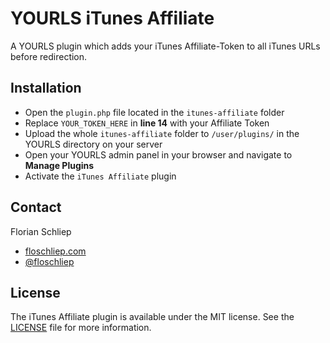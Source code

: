 YOURLS iTunes Affiliate
=======================

A YOURLS plugin which adds your iTunes Affiliate-Token to all iTunes URLs before redirection.

## Installation
* Open the `plugin.php` file located in the `itunes-affiliate` folder
* Replace `YOUR_TOKEN_HERE` in **line 14** with your Affiliate Token
* Upload the whole `itunes-affiliate` folder to `/user/plugins/` in the YOURLS directory on your server
* Open your YOURLS admin panel in your browser and navigate to **Manage Plugins**
* Activate the `iTunes Affiliate` plugin

## Contact
Florian Schliep

*  [floschliep.com](http://floschliep.com)
*  [@floschliep](https://twitter.com/floschliep/)


## License
The iTunes Affiliate plugin is available under the MIT license. See the [LICENSE](https://github.com/floschliep/YOURLS-iTunes-Affiliate/blob/master/LICENSE) file for more information.